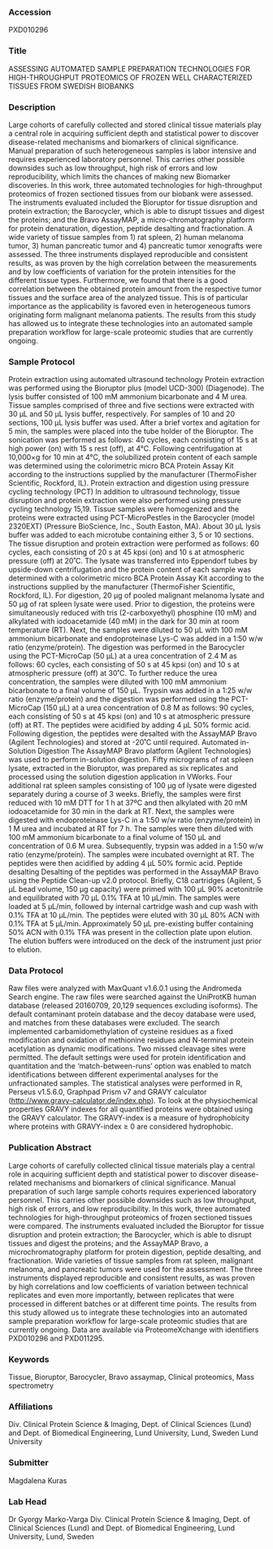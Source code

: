 ### Accession
PXD010296

### Title
ASSESSING AUTOMATED SAMPLE PREPARATION TECHNOLOGIES FOR HIGH-THROUGHPUT PROTEOMICS OF FROZEN WELL CHARACTERIZED TISSUES FROM SWEDISH BIOBANKS

### Description
Large cohorts of carefully collected and stored clinical tissue materials play a central role in acquiring sufficient depth and statistical power to discover disease-related mechanisms and biomarkers of clinical significance. Manual preparation of such heterogeneous samples is labor intensive and requires experienced laboratory personnel. This carries other possible downsides such as low throughput, high risk of errors and low reproducibility, which limits the chances of making new Biomarker discoveries. In this work, three automated technologies for high-throughput proteomics of frozen sectioned tissues from our biobank were assessed. The instruments evaluated included the Bioruptor for tissue disruption and protein extraction; the Barocycler, which is able to disrupt tissues and digest the proteins; and the Bravo AssayMAP, a micro-chromatography platform for protein denaturation, digestion, peptide desalting and fractionation. A wide variety of tissue samples from 1) rat spleen, 2) human melanoma tumor, 3) human pancreatic tumor and 4) pancreatic tumor xenografts were assessed. The three instruments displayed reproducible and consistent results, as was proven by the high correlation between the measurements and by low coefficients of variation for the protein intensities for the different tissue types. Furthermore, we found that there is a good correlation between the obtained protein amount from the respective tumor tissues and the surface area of the analyzed tissue. This is of particular importance as the applicability is favored even in heterogeneous tumors originating form malignant melanoma patients. The results from this study has allowed us to integrate these technologies into an automated sample preparation workflow for large-scale proteomic studies that are currently ongoing.

### Sample Protocol
Protein extraction using automated ultrasound technology  Protein extraction was performed using the Bioruptor plus (model UCD-300) (Diagenode). The lysis buffer consisted of 100 mM ammonium bicarbonate and 4 M urea. Tissue samples comprised of three and five sections were extracted with 30 µL and 50 µL lysis buffer, respectively. For samples of 10 and 20 sections, 100 µL lysis buffer was used. After a brief vortex and agitation for 5 min, the samples were placed into the tube holder of the Bioruptor. The sonication was performed as follows: 40 cycles, each consisting of 15 s at high power (on) with 15 s rest (off), at 4°C. Following centrifugation at 10,000×g for 10 min at 4°C, the solubilized protein content of each sample was determined using the colorimetric micro BCA Protein Assay Kit according to the instructions supplied by the manufacturer (ThermoFisher Scientific, Rockford, IL).  Protein extraction and digestion using pressure cycling technology (PCT) In addition to ultrasound technology, tissue disruption and protein extraction were also performed using pressure cycling technology 15,19. Tissue samples were homogenized and the proteins were extracted using PCT-MicroPestles in the Barocycler (model 2320EXT) (Pressure BioScience, Inc., South Easton, MA). About 30 µL lysis buffer was added to each microtube containing either 3, 5 or 10 sections. The tissue disruption and protein extraction were performed as follows: 60 cycles, each consisting of 20 s at 45 kpsi (on) and 10 s at atmospheric pressure (off) at 20˚C. The lysate was transferred into Eppendorf tubes by upside-down centrifugation and the protein content of each sample was determined with a colorimetric micro BCA Protein Assay Kit according to the instructions supplied by the manufacturer (ThermoFisher Scientific, Rockford, lL). For digestion, 20 µg of pooled malignant melanoma lysate and 50 µg of rat spleen lysate were used. Prior to digestion, the proteins were simultaneously reduced with tris (2-carboxyethyl) phosphine (10 mM) and alkylated with iodoacetamide (40 mM) in the dark for 30 min at room temperature (RT). Next, the samples were diluted to 50 µL with 100 mM ammonium bicarbonate and endoproteinase Lys-C was added in a 1:50 w/w ratio (enzyme/protein). The digestion was performed in the Barocycler using the PCT-MicroCap (50 µL) at a urea concentration of 2.4 M as follows: 60 cycles, each consisting of 50 s at 45 kpsi (on) and 10 s at atmospheric pressure (off) at 30˚C. To further reduce the urea concentration, the samples were diluted with 100 mM ammonium bicarbonate to a final volume of 150 µL. Trypsin was added in a 1:25 w/w ratio (enzyme/protein) and the digestion was performed using the PCT-MicroCap (150 µL) at a urea concentration of 0.8 M as follows: 90 cycles, each consisting of 50 s at 45 kpsi (on) and 10 s at atmospheric pressure (off) at RT. The peptides were acidified by adding 4 µL 50% formic acid. Following digestion, the peptides were desalted with the AssayMAP Bravo (Agilent Technologies) and stored at -20˚C until required.  Automated in-Solution Digestion The AssayMAP Bravo platform (Agilent Technologies) was used to perform in-solution digestion. Fifty micrograms of rat spleen lysate, extracted in the Bioruptor, was prepared as six replicates and processed using the solution digestion application in VWorks. Four additional rat spleen samples consisting of 100 µg of lysate were digested separately during a course of 3 weeks. Briefly, the samples were first reduced with 10 mM DTT for 1 h at 37ºC and then alkylated with 20 mM iodoacetamide for 30 min in the dark at RT. Next, the samples were digested with endoproteinase Lys-C in a 1:50 w/w ratio (enzyme/protein) in 1 M urea and incubated at RT for 7 h. The samples were then diluted with 100 mM ammonium bicarbonate to a final volume of 150 µL and concentration of 0.6 M urea. Subsequently, trypsin was added in a 1:50 w/w ratio (enzyme/protein).  The samples were incubated overnight at RT. The peptides were then acidified by adding 4 µL 50% formic acid. Peptide desalting  Desalting of the peptides was performed in the AssayMAP Bravo using the Peptide Clean-up v2.0 protocol. Briefly, C18 cartridges (Agilent, 5 µL bead volume, 150 µg capacity) were primed with 100 µL 90% acetonitrile and equilibrated with 70 µL 0.1% TFA at 10 µL/min. The samples were loaded at 5 µL/min, followed by internal cartridge wash and cup wash with 0.1% TFA at 10 µL/min. The peptides were eluted with 30 µL 80% ACN with 0.1% TFA at 5 µL/min. Approximately 50 µL pre-existing buffer containing 50% ACN with 0.1% TFA was present in the collection plate upon elution. The elution buffers were introduced on the deck of the instrument just prior to elution.

### Data Protocol
Raw files were analyzed with MaxQuant v1.6.0.1 using the Andromeda Search engine. The raw files were searched against the UniProtKB human database (released 20160709, 20,129 sequences excluding isoforms). The default contaminant protein database and the decoy database were used, and matches from these databases were excluded. The search implemented carbamidomethylation of cysteine residues as a fixed modification and oxidation of methionine residues and N-terminal protein acetylation as dynamic modifications. Two missed cleavage sites were permitted. The default settings were used for protein identification and quantitation and the ‘match-between-runs’ option was enabled to match identifications between different experimental analyses for the unfractionated samples. The statistical analyses were performed in R, Perseus v1.5.6.0, Graphpad Prism v7 and GRAVY calculator (http://www.gravy-calculator.de/index.php). To look at the physiochemical properties GRAVY indexes for all quantified proteins were obtained using the GRAVY calculator. The GRAVY-index is a measure of hydrophobicity where proteins with GRAVY-index ≥ 0 are considered hydrophobic.

### Publication Abstract
Large cohorts of carefully collected clinical tissue materials play a central role in acquiring sufficient depth and statistical power to discover disease-related mechanisms and biomarkers of clinical significance. Manual preparation of such large sample cohorts requires experienced laboratory personnel. This carries other possible downsides such as low throughput, high risk of errors, and low reproducibility. In this work, three automated technologies for high-throughput proteomics of frozen sectioned tissues were compared. The instruments evaluated included the Bioruptor for tissue disruption and protein extraction; the Barocycler, which is able to disrupt tissues and digest the proteins; and the AssayMAP Bravo, a microchromatography platform for protein digestion, peptide desalting, and fractionation. Wide varieties of tissue samples from rat spleen, malignant melanoma, and pancreatic tumors were used for the assessment. The three instruments displayed reproducible and consistent results, as was proven by high correlations and low coefficients of variation between technical replicates and even more importantly, between replicates that were processed in different batches or at different time points. The results from this study allowed us to integrate these technologies into an automated sample preparation workflow for large-scale proteomic studies that are currently ongoing. Data are available via ProteomeXchange with identifiers PXD010296 and PXD011295.

### Keywords
Tissue, Bioruptor, Barocycler, Bravo assaymap, Clinical proteomics, Mass spectrometry

### Affiliations
Div. Clinical Protein Science & Imaging, Dept. of Clinical Sciences (Lund) and Dept. of Biomedical Engineering, Lund University, Lund, Sweden
Lund University

### Submitter
Magdalena Kuras

### Lab Head
Dr Gyorgy Marko-Varga
Div. Clinical Protein Science & Imaging, Dept. of Clinical Sciences (Lund) and Dept. of Biomedical Engineering, Lund University, Lund, Sweden


